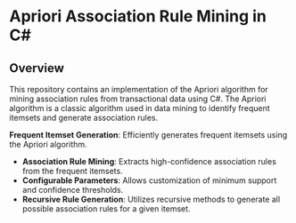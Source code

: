 # Apriori Association Rule Mining in C#

## Overview
This repository contains an implementation of the Apriori algorithm for mining association rules from transactional data using C#.
The Apriori algorithm is a classic algorithm used in data mining to identify frequent itemsets and generate association rules.


 **Frequent Itemset Generation**: Efficiently generates frequent itemsets using the Apriori algorithm.
- **Association Rule Mining**: Extracts high-confidence association rules from the frequent itemsets.
- **Configurable Parameters**: Allows customization of minimum support and confidence thresholds.
- **Recursive Rule Generation**: Utilizes recursive methods to generate all possible association rules for a given itemset.

